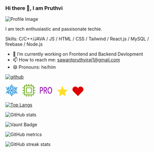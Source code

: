 ### Hi there 👋, I am Pruthvi


![Profile Image](https://i.pinimg.com/736x/e3/2f/c8/e32fc8ba8c7efdd99e01ccb857585d40.jpg)


I am tech enthusiastic and passisonate techie.

Skills: C/C++/JAVA / JS / HTML / CSS / Tailwind / React.js / MySQL / firebase / Node.js

- 🔭 I’m currently working on Frontend and Backend Devlopment 
- 📫 How to reach me: sawantpruthviraj1@gmail.com 
- 😄 Pronouns: he/him 


[<img src='https://cdn.jsdelivr.net/npm/simple-icons@3.0.1/icons/github.svg' alt='github' height='40'>](https://github.com/Pruthviraj-sawant)  

<a href='https://archiveprogram.github.com/'><img src='https://raw.githubusercontent.com/acervenky/animated-github-badges/master/assets/acbadge.gif' width='40' height='40'></a> <a href='https://docs.github.com/en/developers'><img src='https://raw.githubusercontent.com/acervenky/animated-github-badges/master/assets/devbadge.gif' width='40' height='40'></a> <a href='https://github.com/pricing'><img src='https://raw.githubusercontent.com/acervenky/animated-github-badges/master/assets/pro.gif' width='40' height='40'></a> <a href='https://stars.github.com/'><img src='https://raw.githubusercontent.com/acervenky/animated-github-badges/master/assets/starbadge.gif' width='35' height='35'></a> <a href='https://docs.github.com/en/github/supporting-the-open-source-community-with-github-sponsors'><img src='https://raw.githubusercontent.com/acervenky/animated-github-badges/master/assets/sponsorbadge.gif' width='35' height='35'></a> 

[![Top Langs](https://github-readme-stats.vercel.app/api/top-langs/?username=Pruthviraj-sawant)](https://github.com/anuraghazra/github-readme-stats)

![GitHub stats](https://github-readme-stats.vercel.app/api?username=Pruthviraj-sawant&show_icons=true)  

![Vaunt Badge](https://api.vaunt.dev/v1/github/entities/Pruthviraj-sawant/contributions?format=svg&private=false)  

![GitHub metrics](https://metrics.lecoq.io/Pruthviraj-sawant)  

![GitHub streak stats](https://streak-stats.demolab.com/?user=Pruthviraj-sawant)  

